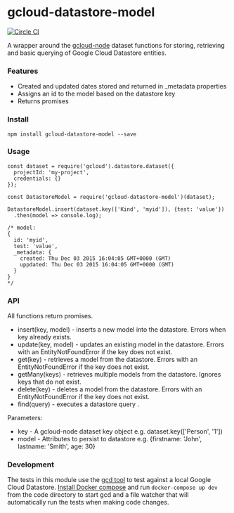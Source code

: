# gcloud-datastore-model
[![Circle CI](https://circleci.com/gh/BigWednesdayIO/gcloud-datastore-model/tree/master.svg?style=svg&circle-token=14876e77d4fbc2fc78348ae593151218549cb9cb)](https://circleci.com/gh/BigWednesdayIO/gcloud-datastore-model/tree/master)

A wrapper around the [gcloud-node](https://github.com/GoogleCloudPlatform/gcloud-node) dataset functions for storing, retrieving and basic querying of Google Cloud Datastore entities.

### Features

* Created and updated dates stored and returned in _metadata properties
* Assigns an id to the model based on the datastore key
* Returns promises

### Install

`npm install gcloud-datastore-model --save`

### Usage

```
const dataset = require('gcloud').datastore.dataset({
  projectId: 'my-project',
  credentials: {}
});

const DatastoreModel = require('gcloud-datastore-model')(dataset);

DatastoreModel.insert(dataset.key(['Kind', 'myid']), {test: 'value'})
  .then(model => console.log);

/* model:
{
  id: 'myid',
  test: 'value',
  _metadata: {
    created: Thu Dec 03 2015 16:04:05 GMT+0000 (GMT)
    uppdated: Thu Dec 03 2015 16:04:05 GMT+0000 (GMT)
  }
}
*/
```

### API

All functions return promises.

* insert(key, model) - inserts a new model into the datastore. Errors when key already exists.
* update(key, model) - updates an existing model in the datastore. Errors with an EntityNotFoundError if the key does not exist.
* get(key) - retrieves a model from the datastore. Errors with an EntityNotFoundError if the key does not exist.
* getMany(keys) - retrieves multiple models from the datastore. Ignores keys that do not exist.
* delete(key) - deletes a model from the datastore. Errors with an EntityNotFoundError if the key does not exist.
* find(query) - executes a datastore query .

Parameters:
* key - A gcloud-node dataset key object e.g. dataset.key(['Person', '1'])
* model - Attributes to persist to datastore e.g. {firstname: 'John', lastname: 'Smith', age: 30}

### Development

The tests in this module use the [gcd tool](https://cloud.google.com/datastore/docs/tools/) to test against a local Google Cloud Datastore. [Install Docker compose](https://docs.docker.com/compose/install/) and run `docker-compose up dev` from the code directory to start gcd and a file watcher that will automatically run the tests when making code changes.
